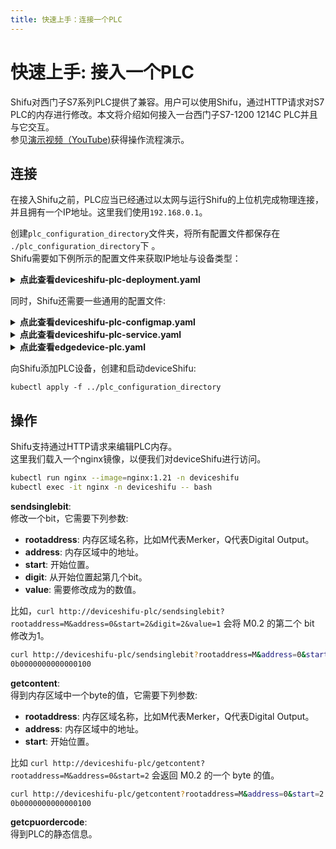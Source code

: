 ```yaml
---
title: 快速上手：连接一个PLC
---
```


# 快速上手: 接入一个PLC
Shifu对西门子S7系列PLC提供了兼容。用户可以使用Shifu，通过HTTP请求对S7 PLC的内存进行修改。本文将介绍如何接入一台西门子S7-1200 1214C PLC并且与它交互。  
参见[演示视频（YouTube)](https://youtu.be/SV73l52vDp8)获得操作流程演示。

## 连接
在接入Shifu之前，PLC应当已经通过以太网与运行Shifu的上位机完成物理连接，并且拥有一个IP地址。这里我们使用`192.168.0.1`。

创建`plc_configuration_directory`文件夹，将所有配置文件都保存在 `./plc_configuration_directory`下 。  
Shifu需要如下例所示的配置文件来获取IP地址与设备类型：  
<details>
  <summary> <b>点此查看deviceshifu-plc-deployment.yaml</b> </summary> 

```
apiVersion: apps/v1
kind: Deployment
metadata:
  labels:
    app: deviceshifu-plc-deployment
  name: deviceshifu-plc-deployment
  namespace: deviceshifu
spec:
  replicas: 1
  selector:
    matchLabels:
      app: deviceshifu-plc-deployment
  template:
    metadata:
      labels:
        app: deviceshifu-plc-deployment
    spec:
      containers:
        - image: edgehub/deviceshifu-http-http:v0.0.1
          name: deviceshifu-http
          ports:
            - containerPort: 8080
          volumeMounts:
            - name: deviceshifu-config
              mountPath: "/etc/edgedevice/config"
              readOnly: true
          env:
            - name: EDGEDEVICE_NAME
              value: "edgedevice-plc"
            - name: EDGEDEVICE_NAMESPACE
              value: "devices"
        - image: edgehub/plc-device:v0.0.1
          name: plc
          env:
            - name: PLC_ADDRESS
              value: "192.168.0.1"
            - name: PLC_RACK
              value: "0"        
            - name: PLC_SLOT
              value: "1"
            - name: PLC_CONTAINER_PORT
              value: "11111"
      volumes:
        - name: deviceshifu-config
          configMap:
            name: plc-configmap-0.0.1
      serviceAccountName: edgedevice-sa
      
```
</details>

同时，Shifu还需要一些通用的配置文件:
<details>
  <summary> <b>点此查看deviceshifu-plc-configmap.yaml</b> </summary>

```
apiVersion: v1
kind: ConfigMap
metadata:
  name: plc-configmap-0.0.1
  namespace: deviceshifu
data:
#    device name and image address
  driverProperties: |
    driverSku: PLC
    driverImage: plc-device:v0.0.1
    driverExecution: " "
#    available instructions
  instructions: |
    sendsinglebit:
    sendcontent:
    getcontent:
    getcpuordercode:
#    telemetry retrieval methods
#    in this example, a device_health telemetry is collected by calling hello instruction every 1 second
  telemetries: |
    device_health:
      properties:
        instruction: getcpuordercode
        initialDelayMs: 1000
        intervalMs: 1000
```
</details>

<details>
  <summary> <b>点此查看deviceshifu-plc-service.yaml</b> </summary>

```
apiVersion: v1
kind: Service
metadata:
  labels:
    app: deviceshifu-plc-deployment
  name: deviceshifu-plc
  namespace: deviceshifu
spec:
  ports:
    - port: 80
      protocol: TCP
      targetPort: 8080
  selector:
    app: deviceshifu-plc-deployment
  type: LoadBalancer
  ```
</details>
  
<details>
  <summary> <b>点此查看edgedevice-plc.yaml</b> </summary>

```
apiVersion: shifu.edgenesis.io/v1alpha1
kind: EdgeDevice
metadata:
  name: edgedevice-plc
  namespace: devices
spec:
  sku: "PLC"
  connection: Ethernet
  address: 0.0.0.0:11111
  protocol: HTTP
status:
  edgedevicephase: "Pending"
```
</details>

向Shifu添加PLC设备，创建和启动deviceShifu:
```
kubectl apply -f ../plc_configuration_directory
```

## 操作
Shifu支持通过HTTP请求来编辑PLC内存。  
这里我们载入一个nginx镜像，以便我们对deviceShifu进行访问。
```bash
kubectl run nginx --image=nginx:1.21 -n deviceshifu 
kubectl exec -it nginx -n deviceshifu -- bash
```
**sendsinglebit**:  
修改一个bit，它需要下列参数:
- **rootaddress**: 内存区域名称，比如M代表Merker，Q代表Digital Output。
- **address**: 内存区域中的地址。
- **start**: 开始位置。
- **digit**: 从开始位置起第几个bit。
- **value**: 需要修改成为的数值。

比如，`curl http://deviceshifu-plc/sendsinglebit?rootaddress=M&address=0&start=2&digit=2&value=1` 会将 M0.2 的第二个 bit 修改为1。
```bash
curl http://deviceshifu-plc/sendsinglebit?rootaddress=M&address=0&start=2&digit=2&value=1
0b0000000000000100
```
**getcontent**:  
得到内存区域中一个byte的值，它需要下列参数:  
- **rootaddress**: 内存区域名称，比如M代表Merker，Q代表Digital Output。
- **address**: 内存区域中的地址。
- **start**: 开始位置。

比如 `curl http://deviceshifu-plc/getcontent?rootaddress=M&address=0&start=2` 会返回 M0.2 的一个 byte 的值。
```bash
curl http://deviceshifu-plc/getcontent?rootaddress=M&address=0&start=2
0b0000000000000100
```
**getcpuordercode**:  
得到PLC的静态信息。
